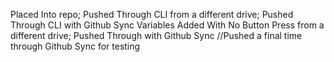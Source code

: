 Placed Into repo;
Pushed Through CLI from a different drive;
Pushed Through CLI with Github Sync Variables Added With No Button Press from a different drive;
Pushed Through with Github Sync
//Pushed a final time through Github Sync for testing